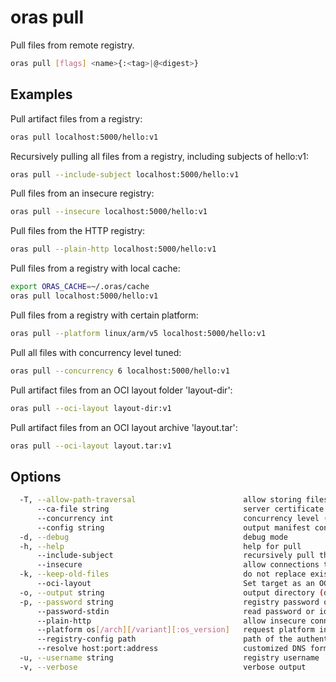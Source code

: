 # oras pull

Pull files from remote registry.

```bash
oras pull [flags] <name>{:<tag>|@<digest>}
```

## Examples

Pull artifact files from a registry:

```bash
oras pull localhost:5000/hello:v1
```

Recursively pulling all files from a registry, including subjects of hello:v1:

```bash
oras pull --include-subject localhost:5000/hello:v1
```

Pull files from an insecure registry:

```bash
oras pull --insecure localhost:5000/hello:v1
```

Pull files from the HTTP registry:

```bash
oras pull --plain-http localhost:5000/hello:v1
```

Pull files from a registry with local cache:

```bash
export ORAS_CACHE=~/.oras/cache
oras pull localhost:5000/hello:v1
```

Pull files from a registry with certain platform:

```bash
oras pull --platform linux/arm/v5 localhost:5000/hello:v1
```

Pull all files with concurrency level tuned:

```bash
oras pull --concurrency 6 localhost:5000/hello:v1
```

Pull artifact files from an OCI layout folder 'layout-dir':

```bash
oras pull --oci-layout layout-dir:v1
```

Pull artifact files from an OCI layout archive 'layout.tar':

```bash
oras pull --oci-layout layout.tar:v1
```

## Options

```bash
  -T, --allow-path-traversal                        allow storing files out of the output directory
      --ca-file string                              server certificate authority file for the remote registry
      --concurrency int                             concurrency level (default 3)
      --config string                               output manifest config file
  -d, --debug                                       debug mode
  -h, --help                                        help for pull
      --include-subject                             recursively pull the subject of artifacts
      --insecure                                    allow connections to SSL registry without certs
  -k, --keep-old-files                              do not replace existing files when pulling, treat them as errors
      --oci-layout                                  Set target as an OCI image layout.
  -o, --output string                               output directory (default ".")
  -p, --password string                             registry password or identity token
      --password-stdin                              read password or identity token from stdin
      --plain-http                                  allow insecure connections to registry without SSL check
      --platform os[/arch][/variant][:os_version]   request platform in the form of os[/arch][/variant][:os_version]
      --registry-config path                        path of the authentication file
      --resolve host:port:address                   customized DNS formatted in host:port:address
  -u, --username string                             registry username
  -v, --verbose                                     verbose output
```